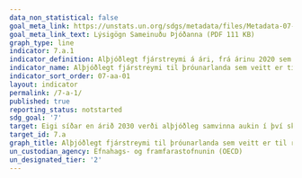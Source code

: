 ```yaml
---
data_non_statistical: false
goal_meta_link: https://unstats.un.org/sdgs/metadata/files/Metadata-07-0a-01.pdf
goal_meta_link_text: Lýsigögn Sameinuðu Þjóðanna (PDF 111 KB)
graph_type: line
indicator: 7.a.1
indicator_definition: Alþjóðlegt fjárstreymi á ári, frá árinu 2020 sem telst til $100 milljarða skuldbindingarinnar
indicator_name: Alþjóðlegt fjárstreymi til þróunarlanda sem veitt er til rannsókna og þróunar á hreinni orku og framleiðslu á endurnýjanlegri orku, þ.m.t. í blönduðum kerfum.
indicator_sort_order: 07-aa-01
layout: indicator
permalink: /7-a-1/
published: true
reporting_status: notstarted
sdg_goal: '7'
target: Eigi síðar en árið 2030 verði alþjóðleg samvinna aukin í því skyni að auðvelda aðgengi að rannsóknum og tækni á sviði umhverfisvænnar orku, meðal annars endurnýjanlegrar orku, orkunýtni og háþróaðs og hreins jarðefnaeldsneytis, og ýtt undir fjárfestingu í orkugrunnvirkjum og tækni á sviði umhverfisvænnar orku.
target_id: 7.a
graph_title: Alþjóðlegt fjárstreymi til þróunarlanda sem veitt er til rannsókna og þróunar á hreinni orku og framleiðslu á endurnýjanlegri orku, þ.m.t. í blönduðum kerfum.
un_custodian_agency: Efnahags- og framfarastofnunin (OECD)
un_designated_tier: '2'
---
```

